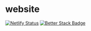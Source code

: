 # website
[![Netlify Status](https://api.netlify.com/api/v1/badges/73061bb6-f887-4b25-9f91-0098ec600461/deploy-status)](https://app.netlify.com/sites/fivexl/deploys)
[![Better Stack Badge](https://uptime.betterstack.com/status-badges/v1/monitor/wb85.svg)](https://uptime.betterstack.com/?utm_source=status_badge)
 
